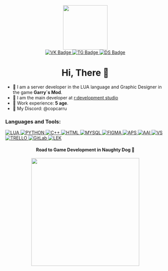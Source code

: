 <div id="header" align="center">
  <img src="https://media3.giphy.com/media/v1.Y2lkPTc5MGI3NjExN2IzYjYwMnRkbjRpbDRsOXcwaGx3NGphbnZwazN5ZDlkNGpoZG40cSZlcD12MV9pbnRlcm5hbF9naWZfYnlfaWQmY3Q9Zw/JqmupuTVZYaQX5s094/giphy.gif" width="140"/>
</div>

<div id="badges" align="center">
  <a href="https://vk.com/wearv">
    <img src="https://img.shields.io/badge/вконтакте-%232E87FB.svg?&style=for-the-badge&logo=vk&logoColor=white" alt="VK Badge"/>
  </a>
  <a href="https://t.me/wearvf">
    <img src="https://img.shields.io/badge/Telegram-2CA5E0?style=for-the-badge&logo=telegram&logoColor=white" alt="TG Badge"/>
  </a>
  <a href="https://discord.gg/9VbsQ7UMDy">
    <img src="https://img.shields.io/badge/Discord-5865F2?style=for-the-badge&logo=discord&logoColor=white" alt="DS Badge"/>
  </a>
</div>



<h1 align="center"> Hi, There 👋 </h1>

* 👤 I am a server developer in the LUA language and Graphic Designer in the game **Garry`s Mod**.
* 💙 I am the main developer at [r:development studio](https://discord.gg/9VbsQ7UMDy)
* 🔌 Work experience: **5 age**.
* 👥 My Discord: @copcarru


<h3 align="left">Languages and Tools:</h3>

<div id="Tools" align="left">
  <a href="">
    <img src="https://img.shields.io/badge/lua-%232C2D72.svg?style=for-the-badge&logo=lua&logoColor=white" alt="LUA"/>
  </a>
    <a href="">
    <img src="https://img.shields.io/badge/python-3670A0?style=for-the-badge&logo=python&logoColor=ffdd54" alt="PYTHON"/>
  </a>
  <a href="">
    <img src="https://img.shields.io/badge/C%2B%2B-00599C?style=for-the-badge&logo=c%2B%2B&logoColor=white" alt="C++"/>
  </a>
  <a href="">
    <img src="https://img.shields.io/badge/html5-%23E34F26.svg?style=for-the-badge&logo=html5&logoColor=white" alt="HTML"/>
  </a>
   <a href="">
    <img src="https://img.shields.io/badge/mysql-%2300f.svg?style=for-the-badge&logo=mysql&logoColor=white" alt="MYSQL"/>
  </a>
   <a href="">
    <img src="https://img.shields.io/badge/figma-%23F24E1E.svg?style=for-the-badge&logo=figma&logoColor=white" alt="FIGMA"/>
  </a>
   <a href="">
    <img src="https://img.shields.io/badge/Adobe%20Photoshop-31A8FF?style=for-the-badge&logo=Adobe%20Photoshop&logoColor=black" alt="APS"/>
  </a>
    <a href="">
    <img src="https://img.shields.io/badge/Adobe%20Illustrator-FF9A00?style=for-the-badge&logo=adobe%20illustrator&logoColor=white" alt="AAI"/>
  </a>
    <a href="">
    <img src="https://img.shields.io/badge/Visual_Studio_Code-0078D4?style=for-the-badge&logo=visual%20studio%20code&logoColor=white" alt="VS"/>
  </a>
    <a href="">
    <img src="https://img.shields.io/badge/Trello-%23026AA7.svg?style=for-the-badge&logo=Trello&logoColor=white" alt="TRELLO"/>
  </a>
    <a href="">
    <img src="https://img.shields.io/badge/GitLab-330F63?style=for-the-badge&logo=gitlab&logoColor=white" alt="GitLab"/>
  </a>
    <a href="">
    <img src="https://img.shields.io/badge/-LeetCode-FFA116?style=for-the-badge&logo=LeetCode&logoColor=black" alt="LEK"/>
  </a>
</div>


<h4 align="center"> Road to Game Development in Naughty Dog 🐾 </h4>
<div id="dog" align="center">
 <img src="https://i.imgur.com/TSUqT88.png" width="340"/> 
</div>
